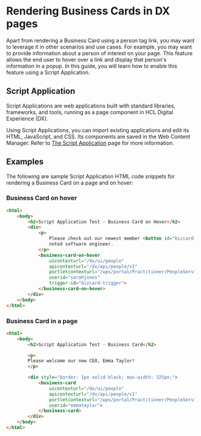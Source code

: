 # Rendering Business Cards in DX pages

Apart from rendering a Business Card using a person tag link, you may want to leverage it in other scenarios and use cases. For example, you may want to provide information about a person of interest on your page. This feature allows the end user to hover over a link and display that person's information in a popup. In this guide, you will learn how to enable this feature using a Script Application.

## Script Application

Script Applications are web applications built with standard libraries, frameworks, and tools, running as a page component in HCL Digital Experience (DX).

Using Script Applications, you can import existing applications and edit its HTML, JavaScript, and CSS. Its components are saved in the Web Content Manager. Refer to [The Script Application](https://help.hcl-software.com/digital-experience/8.5/script-portlet/script_portlet.html) page for more information.

## Examples

The following are sample Script Application HTML code snippets for rendering a Business Card on a page and on hover:

### Business Card on hover

```html
<html>
    <body>
        <h2>Script Application Test - Business Card on Hover</h2>
        <div>
            <p>
                Please check out our newest member <button id="bizcard-trigger" class="bizcard-trigger">Sarah Jones</button>, a
                noted software engineer.
            </p>
            <business-card-on-hover
                uicontexturl="/dx/ui/people"
                apicontexturl="/dx/api/people/v1"
                portletcontexturl="/wps/portal/Practitioner/PeopleService"
                userid="sarahjones"
                trigger-id="bizcard-trigger">
            </business-card-on-hover>
        </div>
    </body>
</html>
```

### Business Card in a page

```html
<html>
    <body>
        <h2>Script Application Test - Business Card</h2>

        <p>
        Please welcome our new CEO, Emma Taylor!
        </p>

        <div style="border: 1px solid black; max-width: 325px;">
            <business-card
                uicontexturl="/dx/ui/people"
                apicontexturl="/dx/api/people/v1"
                portletcontexturl="/wps/portal/Practitioner/PeopleService"
                userid="emmataylor">
            </business-card>
        </div>
    </body>
</html>
```
